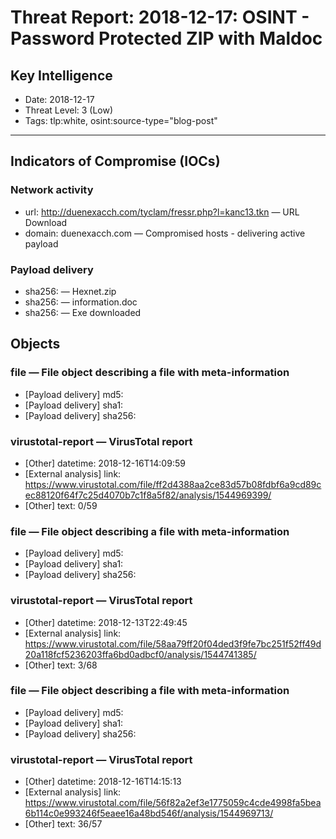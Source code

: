 # Threat Report: 2018-12-17: OSINT - Password Protected ZIP with Maldoc


## Key Intelligence
* Date: 2018-12-17
* Threat Level: 3 (Low)
* Tags: tlp:white, osint:source-type="blog-post"

---

## Indicators of Compromise (IOCs)
### Network activity
* url: http://duenexacch.com/tyclam/fressr.php?l=kanc13.tkn — URL Download
* domain: duenexacch.com — Compromised hosts - delivering active payload

### Payload delivery
* sha256: <sha256> — Hexnet.zip
* sha256: <sha256> — information.doc
* sha256: <sha256> — Exe downloaded

## Objects
### file — File object describing a file with meta-information
* [Payload delivery] md5: <md5>
* [Payload delivery] sha1: <sha1>
* [Payload delivery] sha256: <sha256>

### virustotal-report — VirusTotal report
* [Other] datetime: 2018-12-16T14:09:59
* [External analysis] link: https://www.virustotal.com/file/ff2d4388aa2ce83d57b08fdbf6a9cd89cec88120f64f7c25d4070b7c1f8a5f82/analysis/1544969399/
* [Other] text: 0/59

### file — File object describing a file with meta-information
* [Payload delivery] md5: <md5>
* [Payload delivery] sha1: <sha1>
* [Payload delivery] sha256: <sha256>

### virustotal-report — VirusTotal report
* [Other] datetime: 2018-12-13T22:49:45
* [External analysis] link: https://www.virustotal.com/file/58aa79ff20f04ded3f9fe7bc251f52ff49d20a118fcf5236203ffa6bd0adbcf0/analysis/1544741385/
* [Other] text: 3/68

### file — File object describing a file with meta-information
* [Payload delivery] md5: <md5>
* [Payload delivery] sha1: <sha1>
* [Payload delivery] sha256: <sha256>

### virustotal-report — VirusTotal report
* [Other] datetime: 2018-12-16T14:15:13
* [External analysis] link: https://www.virustotal.com/file/56f82a2ef3e1775059c4cde4998fa5bea6b114c0e993246f5eaee16a48bd546f/analysis/1544969713/
* [Other] text: 36/57
